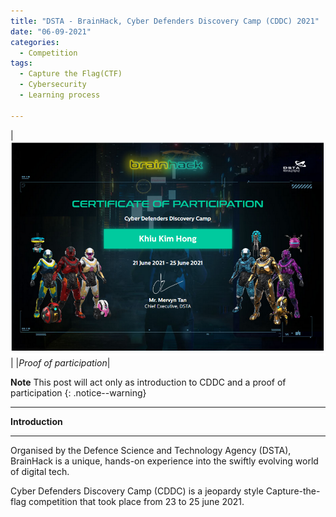 ```yaml
---
title: "DSTA - BrainHack, Cyber Defenders Discovery Camp (CDDC) 2021"
date: "06-09-2021"
categories:
  - Competition
tags:
  - Capture the Flag(CTF)
  - Cybersecurity
  - Learning process

---
```


|![proof](/assets/images/Hackathon-CDDC-2021/KhiuKimHong_DSTA_CDDC_2021.png)|
|<em>Proof of participation</em>|

**Note** This post will act only as introduction to CDDC and a proof of participation
{: .notice--warning}

***

<strong>Introduction</strong>

***

Organised by the Defence Science and Technology Agency (DSTA), BrainHack is a unique, hands-on experience into the swiftly evolving world of digital tech.

Cyber Defenders Discovery Camp (CDDC) is a jeopardy style Capture-the-flag competition that took place from 23 to 25 june 2021.


